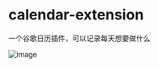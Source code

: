 # calendar-extension
一个谷歌日历插件，可以记录每天想要做什么

![image](https://github.com/user-attachments/assets/d6afdac4-a402-4a66-bad8-07d077a05ca5)

